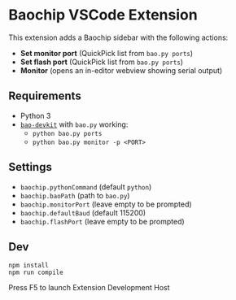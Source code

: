 # Baochip VSCode Extension

This extension adds a Baochip sidebar with the following actions:
- **Set monitor port** (QuickPick list from `bao.py ports`)
- **Set flash port** (QuickPick list from `bao.py ports`)
- **Monitor** (opens an in-editor webview showing serial output)

## Requirements
- Python 3
- [`bao-devkit`](https://github.com/baochip/bao-devkit) with `bao.py` working:
  - `python bao.py ports`
  - `python bao.py monitor -p <PORT>`

## Settings
- `baochip.pythonCommand` (default `python`)
- `baochip.baoPath` (path to `bao.py`)
- `baochip.monitorPort` (leave empty to be prompted)
- `baochip.defaultBaud` (default 115200)
- `baochip.flashPort` (leave empty to be prompted)

## Dev

```
npm install
npm run compile
```

Press F5 to launch Extension Development Host